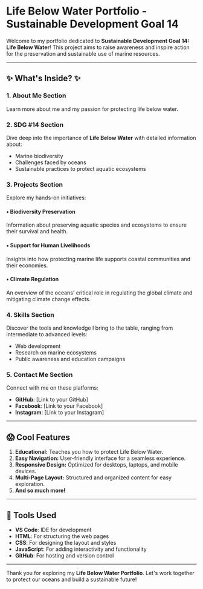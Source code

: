 # Life Below Water Portfolio - Sustainable Development Goal 14

Welcome to my portfolio dedicated to **Sustainable Development Goal 14: Life Below Water**! This project aims to raise awareness and inspire action for the preservation and sustainable use of marine resources.

---

## ✨ What's Inside? ✨

### 1. About Me Section
Learn more about me and my passion for protecting life below water.

### 2. SDG #14 Section
Dive deep into the importance of **Life Below Water** with detailed information about:
- Marine biodiversity
- Challenges faced by oceans
- Sustainable practices to protect aquatic ecosystems

### 3. Projects Section
Explore my hands-on initiatives:

#### • Biodiversity Preservation
Information about preserving aquatic species and ecosystems to ensure their survival and health.

#### • Support for Human Livelihoods
Insights into how protecting marine life supports coastal communities and their economies.

#### • Climate Regulation
An overview of the oceans' critical role in regulating the global climate and mitigating climate change effects.

### 4. Skills Section
Discover the tools and knowledge I bring to the table, ranging from intermediate to advanced levels:
- Web development
- Research on marine ecosystems
- Public awareness and education campaigns

### 5. Contact Me Section
Connect with me on these platforms:
- **GitHub**: [Link to your GitHub]
- **Facebook**: [Link to your Facebook]
- **Instagram**: [Link to your Instagram]

---

## 😱 Cool Features
1. **Educational:** Teaches you how to protect Life Below Water.
2. **Easy Navigation:** User-friendly interface for a seamless experience.
3. **Responsive Design:** Optimized for desktops, laptops, and mobile devices.
4. **Multi-Page Layout:** Structured and organized content for easy exploration.
5. **And so much more!**

---

## 🔧 Tools Used
- **VS Code**: IDE for development
- **HTML**: For structuring the web pages
- **CSS**: For designing the layout and styles
- **JavaScript**: For adding interactivity and functionality
- **GitHub**: For hosting and version control

---

Thank you for exploring my **Life Below Water Portfolio**. Let's work together to protect our oceans and build a sustainable future!

